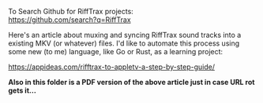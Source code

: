To Search Github for RiffTrax projects:
<br />
https://github.com/search?q=RiffTrax


Here's an article about muxing and syncing RiffTrax sound tracks into a existing MKV (or whatever) files.
I'd like to automate this process using some new (to me) language, like Go or Rust, as a learning project:

https://appideas.com/rifftrax-to-appletv-a-step-by-step-guide/

**Also in this folder is a PDF version of the above article just in case URL rot gets it...**
